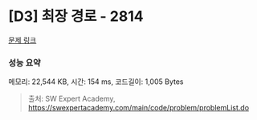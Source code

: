# [D3] 최장 경로 - 2814 

[문제 링크](https://swexpertacademy.com/main/code/problem/problemDetail.do?contestProbId=AV7GOPPaAeMDFAXB) 

### 성능 요약

메모리: 22,544 KB, 시간: 154 ms, 코드길이: 1,005 Bytes



> 출처: SW Expert Academy, https://swexpertacademy.com/main/code/problem/problemList.do